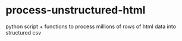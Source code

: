 # process-unstructured-html
python script + functions to process millions of rows of html data into structured csv
